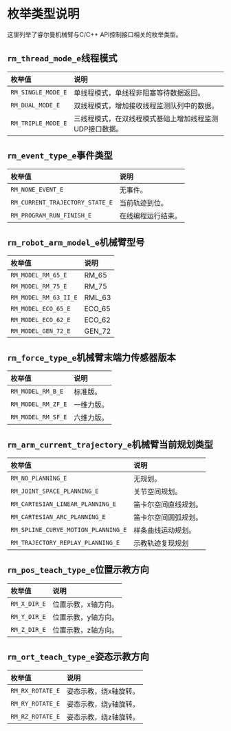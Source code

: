 # 枚举类型说明

这里列举了睿尔曼机械臂与C/C++ API控制接口相关的枚举类型。

## `rm_thread_mode_e`线程模式

|   枚举值    |    说明    |
|   :---    |   :---|
|   `RM_SINGLE_MODE_E`    |   单线程模式，单线程非阻塞等待数据返回。  |
|   `RM_DUAL_MODE_E`    |    双线程模式，增加接收线程监测队列中的数据。   |
|   `RM_TRIPLE_MODE_E`     |  三线程模式，在双线程模式基础上增加线程监测UDP接口数据。  |

## `rm_event_type_e`事件类型

|   枚举值    |    说明    |
|   :---    |   :---|
|   `RM_NONE_EVENT_E`    |   无事件。  |
|   `RM_CURRENT_TRAJECTORY_STATE_E`    |    当前轨迹到位。   |
|   `RM_PROGRAM_RUN_FINISH_E`     |  在线编程运行结束。  |

## `rm_robot_arm_model_e`机械臂型号

|   枚举值    |    说明    |
|   :---    |   :---|
|   `RM_MODEL_RM_65_E`    |   RM_65  |
|   `RM_MODEL_RM_75_E`    |    RM_75   |
|   `RM_MODEL_RM_63_II_E`     |  RML_63  |
|   `RM_MODEL_ECO_65_E`     |  ECO_65  |
|   `RM_MODEL_ECO_62_E`     |  ECO_62  |
|   `RM_MODEL_GEN_72_E`     |  GEN_72  |

## `rm_force_type_e`机械臂末端力传感器版本

|   枚举值    |    说明    |
|   :---    |   :---|
|   `RM_MODEL_RM_B_E`    |   标准版。  |
|   `RM_MODEL_RM_ZF_E`    |    一维力版。   |
|   `RM_MODEL_RM_SF_E`     |  六维力版。  |

## `rm_arm_current_trajectory_e`机械臂当前规划类型

|   枚举值    |    说明    |
|   :---    |   :---|
|   `RM_NO_PLANNING_E`    |   无规划。  |
|   `RM_JOINT_SPACE_PLANNING_E`    |    关节空间规划。   |
|   `RM_CARTESIAN_LINEAR_PLANNING_E`     |  笛卡尔空间直线规划。  |
|   `RM_CARTESIAN_ARC_PLANNING_E`     |  笛卡尔空间圆弧规划。  |
|   `RM_SPLINE_CURVE_MOTION_PLANNING_E`     |  样条曲线运动规划。  |
|   `RM_TRAJECTORY_REPLAY_PLANNING_E`     |  示教轨迹复现规划  |

## `rm_pos_teach_type_e`位置示教方向

|   枚举值    |    说明    |
|   :---    |   :---|
|   `RM_X_DIR_E`    |   位置示教，x轴方向。  |
|   `RM_Y_DIR_E`    |    位置示教，y轴方向。   |
|   `RM_Z_DIR_E`    |  位置示教，z轴方向。  |

## `rm_ort_teach_type_e`姿态示教方向

|   枚举值    |    说明    |
|   :---    |   :---|
|   `RM_RX_ROTATE_E`    |   姿态示教，绕x轴旋转。  |
|   `RM_RY_ROTATE_E`    |    姿态示教，绕y轴旋转。   |
|   `RM_RZ_ROTATE_E`    |  姿态示教，绕z轴旋转。  |
